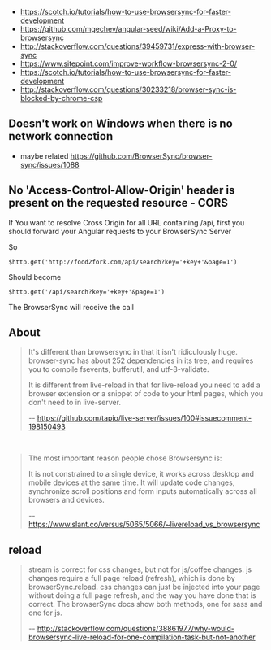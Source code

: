 
- https://scotch.io/tutorials/how-to-use-browsersync-for-faster-development
- https://github.com/mgechev/angular-seed/wiki/Add-a-Proxy-to-browsersync
- http://stackoverflow.com/questions/39459731/express-with-browser-sync
- https://www.sitepoint.com/improve-workflow-browsersync-2-0/
- https://scotch.io/tutorials/how-to-use-browsersync-for-faster-development
- http://stackoverflow.com/questions/30233218/browser-sync-is-blocked-by-chrome-csp

## Doesn't work on Windows when there is no network connection

- maybe related https://github.com/BrowserSync/browser-sync/issues/1088

## No 'Access-Control-Allow-Origin' header is present on the requested resource - CORS

If You want to resolve Cross Origin for all URL containing /api, first you should forward your Angular requests to your BrowserSync Server

So

`$http.get('http://food2fork.com/api/search?key='+key+'&page=1')`

Should become

`$http.get('/api/search?key='+key+'&page=1')`

The BrowserSync will receive the call

## About

>It's different than browsersync in that it isn't ridiculously huge. browser-sync has about 252 dependencies in its tree, and requires you to compile fsevents, bufferutil, and utf-8-validate.
>
>It is different from live-reload in that for live-reload you need to add a browser extension or a snippet of code to your html pages, which you don't need to in live-server.
>
>-- https://github.com/tapio/live-server/issues/100#issuecomment-198150493

<br>

>The most important reason people chose Browsersync is:
>
>It is not constrained to a single device, it works across desktop and mobile devices at the same time. It will update code changes, synchronize scroll positions and form inputs automatically across all browsers and devices.
>
>-- https://www.slant.co/versus/5065/5066/~livereload_vs_browsersync


## reload

>stream is correct for css changes, but not for js/coffee changes. js changes require a full page reload (refresh), which is done by browserSync.reload. css changes can just be injected into your page without doing a full page refresh, and the way you have done that is correct. The browserSync docs show both methods, one for sass and one for js.
>
>-- http://stackoverflow.com/questions/38861977/why-would-browsersync-live-reload-for-one-compilation-task-but-not-another
